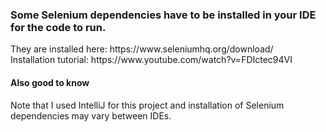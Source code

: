<h3>Some Selenium dependencies have to be installed in your IDE for the code to run.</h3>
They are installed here: https://www.seleniumhq.org/download/
<br>
Installation tutorial: https://www.youtube.com/watch?v=FDIctec94VI

<h4>Also good to know</h4>
Note that I used IntelliJ for this project and installation of Selenium dependencies may vary between IDEs.

